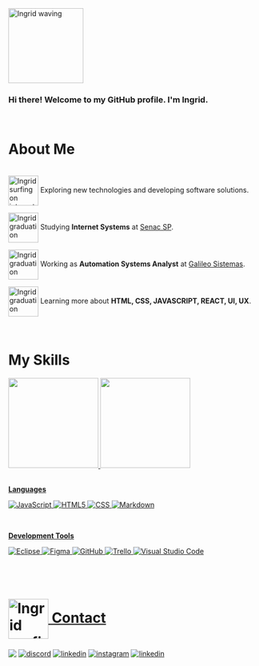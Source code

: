 <html>
<head></head>
<body>


<img src="https://user-images.githubusercontent.com/88951197/233518135-e1e2d16a-530d-40ba-8033-f5028582e4e9.PNG" min-width="100px" max-width="200px" width="150px" align="center" alt="Ingrid waving">

<br>

<div>
<p align="justify">

###  Hi there! Welcome to my GitHub profile. I'm Ingrid.
</p>
<br>

# About Me

<br>
 <img src="https://user-images.githubusercontent.com/88951197/233518430-77f6cc66-46e8-495a-ba1c-2d5175866fe5.PNG"  min-width="50px" max-width="100px" width="60px" align="center" alt="Ingrid surfing on internet"> Exploring new technologies and developing software solutions.

<img src="https://user-images.githubusercontent.com/88951197/233518614-9c9ee9e2-7b34-4c40-8c2e-0ee4aaa9f5d8.PNG" min-width="50px" max-width="100px" width="60px" align="center" alt="Ingrid graduation"> Studying **Internet Systems** at <a href="https://www.sp.senac.br/">Senac SP</a>.

<img src="https://user-images.githubusercontent.com/88951197/233518783-95fd48eb-af4e-4f6b-bcb5-ffbbdf1e61bf.PNG" min-width="50px" max-width="100px" width="60px" align="center" alt="Ingrid graduation"> Working as **Automation Systems Analyst** at <a href="https://www.galileosistemas.com.br/">Galileo Sistemas</a>.

<img src="https://user-images.githubusercontent.com/88951197/233518809-71ab0150-e9c2-412e-9902-43c75e9852a4.PNG" min-width="50px" max-width="100px" width="60px" align="center" alt="Ingrid graduation"> Learning more about **HTML, CSS, JAVASCRIPT, REACT, UI, UX**.

<br>

# My Skills


</div>

<div>
  <a href="https://github.com/LillyButterfly">
  <img height="180em" src="https://github-readme-stats.vercel.app/api?username=LillyButterfly&show_icons=true&theme=radical&include_all_commits=true&count_private=true"/>

  <img height="180em" src="https://github-readme-stats.vercel.app/api/top-langs/?username=LillyButterfly&layout=compact&langs_count=6&theme=radical"/>
</div>
<br>

**Languages**

  ![JavaScript](https://img.shields.io/badge/-JavaScript-05122A?style=flat&logo=javascript)
  ![HTML5](https://img.shields.io/badge/-HTML5-05122A?style=flat&logo=HTML5)
  ![CSS](https://img.shields.io/badge/-CSS-05122A?style=flat&logo=CSS3&logoColor=1572B6)
  	![Markdown](https://img.shields.io/badge/Markdown-05122A?style=flat&logo=markdown)
  <!-- ![React](https://img.shields.io/badge/-React-05122A?style=flat&logo=react)
  ![MySQL](https://img.shields.io/badge/-MySQL-05122A?style=flat&logo=mysql) -->
  
 <br/>
 
**Development Tools**

  ![Eclipse](https://img.shields.io/badge/-Eclipse-05122A?style=flat&logo=eclipse-ide&logoColor=2C2255)
  ![Figma](https://img.shields.io/badge/-Figma-05122A?style=flat&logo=figma&logoColor=007ACC)
  ![GitHub](https://img.shields.io/badge/GitHub-05122A?style=flat&logo=github&logoColor=007ACC)
  ![Trello](https://img.shields.io/badge/-Trello-05122A?style=flat&logo=trello&logoColor=007ACC)
  ![Visual Studio Code](https://img.shields.io/badge/-Visual%20Studio%20Code-05122A?style=flat&logo=visual-studio-code&logoColor=007ACC)
  
  

<br/>
<br/>


# <img src="https://user-images.githubusercontent.com/88951197/233518819-aba79175-eb13-4ad0-bad8-c44c5a549c0f.png" min-width="30px" max-width="100px" width="80px" align="center" alt="Ingrid surfing on internet">  Contact

<div> 
  <a href="https://www.facebook.com/ingridcruzsantos/" alt="Facebook" target="_blank">
  <img align="center" src="https://img.shields.io/badge/-ingridsantos-05122A?style=flat&logo=facebook" target="_blank"/></a>
   <a href="https://discord.com/channels/@butterfly#82216" target="_blank"> <img align="center" src="https://img.shields.io/badge/Discord-05122A?style=flat&logo=discord" alt="discord"/></a> 
 <a href="mailto:ingridcruzsantos55@gmail.com" target="_blank"> <img align="center" src="https://img.shields.io/badge/Gmail-05122A?style=flat&logo=gmail&logoColor=red" alt="linkedin"/></a> 
  <a href="https://www.instagram.com/ingrid5santos/" target="_blank"> <img align="center" src="https://img.shields.io/badge/-ingrid5santos-05122A?style=flat&logo=instagram" alt="instagram"/></a>
  <a href="https://www.linkedin.com/in/ingrid5s/" target="_blank"> <img align="center" src="https://img.shields.io/badge/-ingrid5s-05122A?style=flat&logo=linkedin" alt="linkedin"/></a> 



  

 


</div>



<body>
</html>



